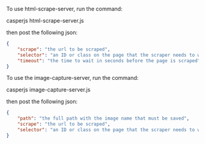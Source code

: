 To use html-scrape-server, run the command:

casperjs html-scrape-server.js

then post the following json:

```json
{
    "scrape": "the url to be scraped",
    "selector": "an ID or class on the page that the scraper needs to wait for",
    "timeout": "the time to wait in seconds before the page is scraped"
}
```
To use the image-capture-server, run the command:

casperjs image-capture-server.js

then post the following json:

```json
{
    "path": "the full path with the image name that must be saved",
    "scrape": "the url to be scraped",
    "selector": "an ID or class on the page that the scraper needs to wait for"
}
```